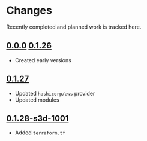 # Changes
Recently completed and planned work is tracked here.

## [0.0.0](.) [0.1.26](.)
- Created early versions

## [0.1.27](.)
- Updated `hashicorp/aws` provider
- Updated modules

## [0.1.28-s3d-1001](.)
- Added `terraform.tf`
